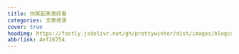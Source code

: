 ```yaml
---
title: 你笑起来真好看
categories: 文章收录
cover: true
headimg: https://fastly.jsdelivr.net/gh/prettywinter/dist/images/blogcover/hahaha.jpeg
abbrlink: 4ef26754
---
```


<!-- more -->

<!-- @import "[TOC]" {cmd="toc" depthFrom=2 depthTo=6 orderedList=true} -->
